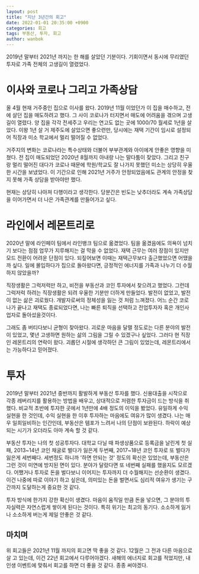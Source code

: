 ```yaml
---
layout: post
title: "지난 3년간의 회고"
date: 2022-01-01 20:35:00 +0900
categories: 회고
tags: 부동산, 투자, 회고
author: wanbok
---
```


2019년 말부터 2021년 까지는 한 해를 살았던 기분이다. 기회이면서 동시에 무리였던 투자로 가족 전체의 고생길이 열렸었다.

# 이사와 코로나 그리고 가족상담

올 4월 현재 거주중인 집으로 이사를 왔다. 2019년 11월 이었던가 이 집을 매수하고, 전에 살던 집을 매도하려고 했다. 그 사이 코로나가 터지면서 매도에 어려움을 겪으며 고생길이 열렸다. 양 집을 각각 전세주고 우리는 연고도 없는 곳에 1000/70 월세로 1년을 살았다. 이왕 1년 살 거 제주도에 살았으면 좋으련만, 당시에는 재택 기간이 임시로 설정되어 직장과 미소 학교에서 멀리 떨어질 수 없었다.

거주지의 변화는 코로나라는 특수상태와 더불어 부부관계와 아이에게 안좋은 영향을 미쳤다. 전 집이 매도되었던 2020년 8월까지 아내랑 나는 말다툼이 잦았다. 그리고 친구랑 멀리 떨어진 대다가 코로나 때문에 학원/학교도 잘 나가지 못했던 미소는 상당히 우울한 시간을 보냈었다. 이 기간으로 인해 2021년 거주가 안정되었음에도 관계의 안정을 찾지 못해 가족 상담을 받아야만 했다.

현재는 상당히 나아져 다행이라고 생각한다. 당분간은 빈도는 낮추더라도 계속 가족상담을 이어가면서 더 나은 가족관계를 만들어가고 싶다.

# 라인에서 레몬트리로

2020년 말에 라인페이 팀에서 라인뱅크 팀으로 옮겼었다. 팀을 옮겼음에도 의욕이 넘치기 보다는 점점 업무가 지루해지는 걸 막을 수 없었다. 재택 근무는 여러 장점이 있지만 모드 전환이 어려운 단점이 있다. 되짚어보면 이때는 재택근무보다 출근했었으면 어땠을까 싶다. 일에 몰입하다가 집으로 돌아왔다면, 긍정적인 에너지를 가족과 나누기 더 수월하지 않았을까?

직장생활은 그럭저럭만 하고, 비전을 부동산과 코인 투자에서 찾으려고 했었다. 그런데 그럭저럭 하려는 직장생활은 되려 우울한 기분만 더하게 만들었다. 발전이 없었고, 발전이 없는 삶은 괴로웠다. 개발자로써의 정체성을 잃는 것 처럼 느껴졌다. 어느 순간 코로나가 끝나고 재택도 종료되었다면, 나는 빠른 퇴직을 선택하고 전업투자자 혹은 개인사업자로 돌아섰을것이다.

그래도 좀 버티다보니 균형이 찾아왔다. 괴로운 마음을 달랠 정도로는 다른 분야의 발전이 있었고, 몇년 고생하면 원하는 삶의 그림을 그릴 수 있겠구나 싶었다. 그러다 현 직장인 레몬트리의 연락이 왔다. 괴롭던 시절에 생각하던 큰 그림이 있었는데, 레몬트리에서는 가능하다고 믿어졌다.

# 투자

2019년 말부터 2021년 중반까지 활발하게 부동산 투자를 했다. 신용대출을 시작으로 각종 레버리지를 활용하는 방법을 배우고, 상대적으로 저렴한 투자금이 드는 방식을 취했다. 비교적 초반에 투자한 곳에서 1년만에 4배 정도의 이익을 봤었다. 유일하게 수익실현을 한 것인데, 수익 실현을 한 이후 투자하는 마음에도 여유가 많이 생겼다. 나는 매우 일희일비하는 인간인데, 부동산은 템포가 느려서 나의 단점이 보완된다. 하락이 예상되는 시기가 오더라도 아마 계속 할 것 같다.

부동산 투자는 나의 첫 성공투자다. 대학교 다닐 때 파생상품으로 등록금을 날린게 첫 실패, 2013~14년 코인 채굴로 벌다가 잃은게 두번째, 2017~18년 코인 투자로 또 벌다가 잃은게 세번째다. 세번정도 하니까 '하면 안되는 것' 정도의 확신은 있었는데, 부동산은 그런 것이 미연에 방지된 면이 있다. 분야가 달랐다면 또 네번째 실패를 했을지도 모르겠다. 어쨌거나 투자로 돈을 벌다보니 이어지는 투자까지 더 수월해지는 선순환이 생겼다. 이건 나중에 따로 이야기 하고 싶은데, 의미있는 돈을 벌면서도 심리적 여유가 생기는 구간까지 도달하는게 중요한 것 같다.

투자 방식에 한가지 강한 확신이 생겼다. 마음이 움직일 만큼 돈을 넣으면, 그 분야의 투자실력은 자연스럽게 쌓이게 된다는 것이다. 특히 위기는 최고의 동기다. 소소하게 잃거나 소소하게 버는게 제일 안좋은 것 같다.

## 마치며

위 회고들은 2021년 11월 까지의 회고면 딱 좋을 것 같다. 12월은 그 전과 다른 마음으로 살 고 있는데, 이건 22년 회고에서 다루어야겠다. 새해의 에너지로 회고를 적었지만, 내 인생 이벤트에 맞춰서 회고를 하면 더 좋을 것 같다. 종종 써야겠다.